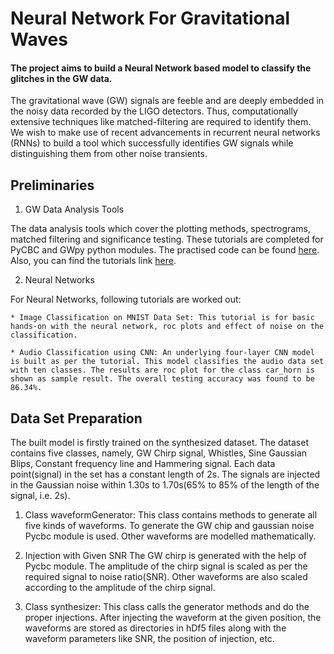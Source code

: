 # Neural Network For Gravitational Waves
#### The project aims to build a Neural Network based model to classify the glitches in the GW data.

The gravitational wave (GW) signals are feeble and are deeply embedded in the noisy data recorded by the LIGO detectors. Thus, computationally extensive techniques like matched-filtering are required to identify them. We wish to make use of recent advancements in recurrent neural networks (RNNs) to build a tool which successfully identifies GW signals while distinguishing them from other noise transients.

## Preliminaries 

1. GW Data Analysis Tools

The data analysis tools which cover the plotting methods, spectrograms, matched filtering and significance testing. These tutorials are completed for PyCBC and GWpy python modules. The practised code can be found [here](https://github.com/Chaitany1729/trac2019/tree/master/ligo_tutorials). Also, you can find the tutorials link [here](https://github.com/gwastro/PyCBC-Tutorials).

2. Neural Networks

For Neural Networks, following tutorials are worked out:

    * Image Classification on MNIST Data Set: This tutorial is for basic hands-on with the neural network, roc plots and effect of noise on the classification.

    * Audio Classification using CNN: An underlying four-layer CNN model is built as per the tutorial. This model classifies the audio data set with ten classes. The results are roc plot for the class car_horn is shown as sample result. The overall testing accuracy was found to be 86.34%.
    
## Data Set Preparation

The built model is firstly trained on the synthesized dataset. The dataset contains five classes, namely, GW Chirp signal, Whistles, Sine Gaussian Blips, Constant frequency line and Hammering signal. Each data point(signal) in the set has a constant length of 2s. The signals are injected in the Gaussian noise within 1.30s to 1.70s(65% to 85% of the length of the signal, i.e. 2s). 

1. Class waveformGenerator:
This class contains methods to generate all five kinds of waveforms. To generate the GW chip and gaussian noise Pycbc module is used. Other waveforms are modelled mathematically.

2. Injection with Given SNR
The GW chirp is generated with the help of Pycbc module. The amplitude of the chirp signal is scaled as per the required signal to noise ratio(SNR). Other waveforms are also scaled according to the amplitude of the chirp signal.

3. Class synthesizer:
This class calls the generator methods and do the proper injections. After injecting the waveform at the given position, the waveforms are stored as directories in hDf5 files along with the waveform parameters like SNR, the position of injection, etc.



